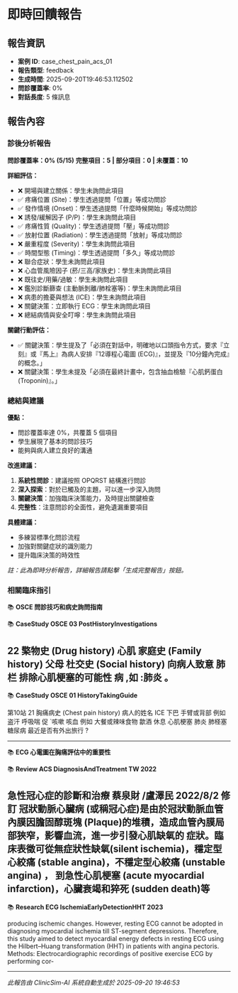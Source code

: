 # 即時回饋報告

## 報告資訊
- **案例 ID**: case_chest_pain_acs_01
- **報告類型**: feedback
- **生成時間**: 2025-09-20T19:46:53.112502
- **問診覆蓋率**: 0%
- **對話長度**: 5 條訊息

## 報告內容

### 診後分析報告

**問診覆蓋率：0% (5/15)**
**完整項目：5 | 部分項目：0 | 未覆蓋：10**

**詳細評估：**
- ❌ 開場與建立關係：學生未詢問此項目
- ✅ 疼痛位置 (Site)：學生透過提問「位置」等成功問診
- ✅ 發作情境 (Onset)：學生透過提問「什麼時候開始」等成功問診
- ❌ 誘發/緩解因子 (P/P)：學生未詢問此項目
- ✅ 疼痛性質 (Quality)：學生透過提問「壓」等成功問診
- ✅ 放射位置 (Radiation)：學生透過提問「放射」等成功問診
- ❌ 嚴重程度 (Severity)：學生未詢問此項目
- ✅ 時間型態 (Timing)：學生透過提問「多久」等成功問診
- ❌ 聯合症狀：學生未詢問此項目
- ❌ 心血管風險因子 (菸/三高/家族史)：學生未詢問此項目
- ❌ 既往史/用藥/過敏：學生未詢問此項目
- ❌ 鑑別診斷篩查 (主動脈剝離/肺栓塞等)：學生未詢問此項目
- ❌ 病患的擔憂與想法 (ICE)：學生未詢問此項目
- ❌ 關鍵決策：立即執行 ECG：學生未詢問此項目
- ❌ 總結病情與安全叮嚀：學生未詢問此項目

**關鍵行動評估：**
- ✅ 關鍵決策：學生提及了「必須在對話中，明確地以口頭指令方式，要求『立刻』或『馬上』為病人安排『12導程心電圖 (ECG)』，並提及『10分鐘內完成』的概念。」
- ❌ 關鍵決策：學生未提及「必須在最終計畫中，包含抽血檢驗『心肌鈣蛋白 (Troponin)』。」

### 總結與建議

**優點：**
- 問診覆蓋率達 0%，共覆蓋 5 個項目
- 學生展現了基本的問診技巧
- 能夠與病人建立良好的溝通

**改進建議：**
1. **系統性問診**：建議按照 OPQRST 結構進行問診
2. **深入探索**：對於已觸及的主題，可以進一步深入詢問
3. **關鍵決策**：加強臨床決策能力，及時提出關鍵檢查
4. **完整性**：注意問診的全面性，避免遺漏重要項目

**具體建議：**
- 多練習標準化問診流程
- 加強對關鍵症狀的識別能力
- 提升臨床決策的時效性

*註：此為即時分析報告，詳細報告請點擊「生成完整報告」按鈕。*

### 相關臨床指引
📚 **OSCE 問診技巧和病史詢問指南**

📚 **CaseStudy OSCE 03 PostHistoryInvestigations**

22 檠物史 (Drug history) 心肌 家庭史 (Family history) 父母 杜交史 (Social history) 向病人致意 肺栏 排除心肌梗塞的可能性 病 ,如 :肺炎 。
---
📚 **CaseStudy OSCE 01 HistoryTakingGuide**

第10站 21 胸痛病史 (Chest pain history) 病人的姓名 ICE 下巴 手臂或背部 例如 盗汗 呼吸喘 促 `咳嗽 咳血 例如 大餐或辣味食物 歙酒 休息 心肌梗塞 肺炎 肺柽塞 糖尿病 最近是否有外出旅行 ?

---

📚 **ECG 心電圖在胸痛評估中的重要性**

📚 **Review ACS DiagnosisAndTreatment TW 2022**

急性冠心症的診斷和治療 蔡泉財 /盧澤民 2022/8/2 修訂 冠狀動脈心臟病 (或稱冠心症)是由於冠狀動脈血管內膜因膽固醇斑塊 (Plaque)的堆積，造成血管內膜局部狹窄，影響血流，進一步引發心肌缺氧的 症狀。臨床表徵可從無症狀性缺氧(silent ischemia)，穩定型心絞痛 (stable angina)，不穩定型心絞痛 (unstable angina) ， 到急性心肌梗塞 (acute myocardial infarction)，心臟衰竭和猝死 (sudden death)等
---
📚 **Research ECG IschemiaEarlyDetectionHHT 2023**

producing ischemic changes. However, resting ECG cannot be adopted in diagnosing myocardial ischemia till ST-segment depressions. Therefore, this study aimed to detect myocardial energy defects in resting ECG using the Hilbert–Huang transformation (HHT) in patients with angina pectoris. Methods: Electrocardiographic recordings of positive exercise ECG by performing cor‑

---
*此報告由 ClinicSim-AI 系統自動生成於 2025-09-20 19:46:53*
